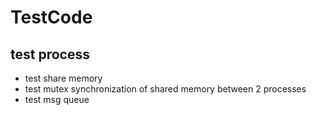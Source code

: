 # TestCode

## test process
- test share memory
- test mutex synchronization of shared memory between 2 processes
- test msg queue